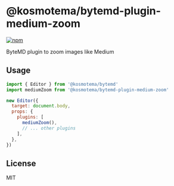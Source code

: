 # @kosmotema/bytemd-plugin-medium-zoom

[![npm](https://img.shields.io/npm/v/@kosmotema/bytemd-plugin-medium-zoom.svg)](https://npm.im/@kosmotema/bytemd-plugin-medium-zoom)

ByteMD plugin to zoom images like Medium

## Usage

```js
import { Editor } from '@kosmotema/bytemd'
import mediumZoom from '@kosmotema/bytemd-plugin-medium-zoom'

new Editor({
  target: document.body,
  props: {
    plugins: [
      mediumZoom(),
      // ... other plugins
    ],
  },
})
```

## License

MIT
